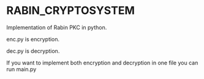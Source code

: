 # RABIN_CRYPTOSYSTEM
Implementation of Rabin PKC in python.

enc.py is encryption.

dec.py is decryption.


If you want to implement both encryption and decryption in one file you can run main.py
